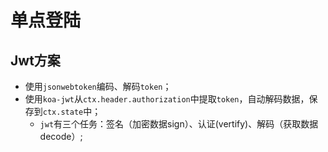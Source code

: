# 单点登陆

## Jwt方案

* 使用`jsonwebtoken`编码、解码`token`；
* 使用`koa-jwt`从`ctx.header.authorization`中提取`token`，自动解码数据，保存到`ctx.state`中；
  * `jwt`有三个任务：签名（加密数据sign）、认证(vertify)、解码（获取数据decode）;

